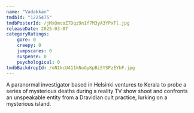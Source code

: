 ```yaml
---
name: "Vadakkan"
tmdbId: "1225475"
tmdbPosterId: /jMxQmcoZ7Dqz9n1f7M3yA3YPxTl.jpg
releaseDate: 2025-03-07
categoryRatings:
    gore: 0
    creepy: 0
    jumpscares: 0
    suspense: 0
    psychological: 0
tmdbBackdropId: /oN1kcU411kNuGyKpBi5YSPzEYhF.jpg
---
```

A paranormal investigator based in Helsinki ventures to Kerala to probe a series of mysterious deaths during a reality TV show shoot and confronts an unspeakable entity from a Dravidian cult practice, lurking on a mysterious island.
